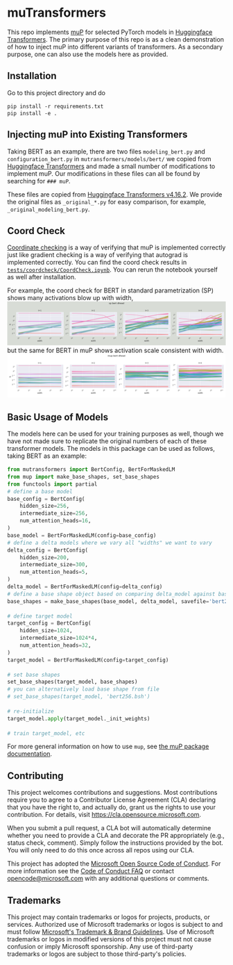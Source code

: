 # muTransformers

This repo implements [muP](https://arxiv.org/abs/2203.03466) for selected PyTorch models in [Huggingface Transformers](https://github.com/huggingface/transformers).
The primary purpose of this repo is as a clean demonstration of how to inject muP into different variants of transformers.
As a secondary purpose, one can also use the models here as provided.

## Installation

Go to this project directory and do
```
pip install -r requirements.txt
pip install -e .
```

## Injecting muP into Existing Transformers

Taking BERT as an example, there are two files `modeling_bert.py` and `configuration_bert.py` in `mutransformers/models/bert/` we copied from [Huggingface Transformers](https://github.com/huggingface/transformers) and made a small number of modifications to implement muP.
Our modifications in these files can all be found by searching for `### muP`.

These files are copied from [Huggingface Transformers v4.16.2](https://github.com/huggingface/transformers/tree/v4.16.2). We provide the original files as `_original_*.py` for easy comparison, for example, `_original_modeling_bert.py`.

## Coord Check

[Coordinate checking](https://github.com/microsoft/mup#coord-check) is a way of verifying that muP is implemented correctly just like gradient checking is a way of verifying that autograd is implemented correctly.
You can find the coord check results in [`tests/coordcheck/CoordCheck.ipynb`](tests/coordcheck/CoordCheck.ipynb).
You can rerun the notebook yourself as well after installation.

For example, the coord check for BERT in standard parametrization (SP) shows many activations blow up with width,
![](tests/coordcheck/bert_sp_dhead_coord_check.png)
but the same for BERT in muP shows activation scale consistent with width.
![](tests/coordcheck/bert_mup_dhead_coord_check.png)

## Basic Usage of Models
The models here can be used for your training purposes as well, though we have not made sure to replicate the original numbers of each of these transformer models.
The models in this package can be used as follows, taking BERT as an example:
```python
from mutransformers import BertConfig, BertForMaskedLM
from mup import make_base_shapes, set_base_shapes
from functools import partial
# define a base model
base_config = BertConfig(
    hidden_size=256,
    intermediate_size=256,
    num_attention_heads=16,
)
base_model = BertForMaskedLM(config=base_config)
# define a delta models where we vary all "widths" we want to vary
delta_config = BertConfig(
    hidden_size=200,
    intermediate_size=300,
    num_attention_heads=5,
)
delta_model = BertForMaskedLM(config=delta_config)
# define a base shape object based on comparing delta_model against base_model
base_shapes = make_base_shapes(base_model, delta_model, savefile='bert256.bsh')

# define target model
target_config = BertConfig(
    hidden_size=1024,
    intermediate_size=1024*4,
    num_attention_heads=32,
)
target_model = BertForMaskedLM(config=target_config)

# set base shapes
set_base_shapes(target_model, base_shapes)
# you can alternatively load base shape from file
# set_base_shapes(target_model, 'bert256.bsh')

# re-initialize
target_model.apply(target_model._init_weights)

# train target_model, etc
```

For more general information on how to use `mup`, see [the muP package documentation](https://github.com/microsoft/mup#basic-usage).

## Contributing

This project welcomes contributions and suggestions.  Most contributions require you to agree to a
Contributor License Agreement (CLA) declaring that you have the right to, and actually do, grant us
the rights to use your contribution. For details, visit https://cla.opensource.microsoft.com.

When you submit a pull request, a CLA bot will automatically determine whether you need to provide
a CLA and decorate the PR appropriately (e.g., status check, comment). Simply follow the instructions
provided by the bot. You will only need to do this once across all repos using our CLA.

This project has adopted the [Microsoft Open Source Code of Conduct](https://opensource.microsoft.com/codeofconduct/).
For more information see the [Code of Conduct FAQ](https://opensource.microsoft.com/codeofconduct/faq/) or
contact [opencode@microsoft.com](mailto:opencode@microsoft.com) with any additional questions or comments.

## Trademarks

This project may contain trademarks or logos for projects, products, or services. Authorized use of Microsoft 
trademarks or logos is subject to and must follow 
[Microsoft's Trademark & Brand Guidelines](https://www.microsoft.com/en-us/legal/intellectualproperty/trademarks/usage/general).
Use of Microsoft trademarks or logos in modified versions of this project must not cause confusion or imply Microsoft sponsorship.
Any use of third-party trademarks or logos are subject to those third-party's policies.